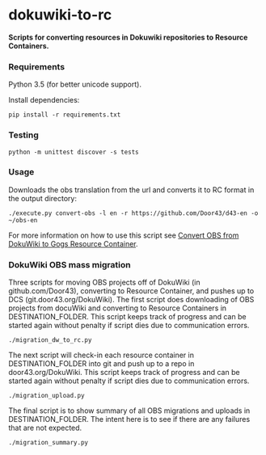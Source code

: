 # dokuwiki-to-rc

__Scripts for converting resources in Dokuwiki repositories to Resource Containers.__

### Requirements

Python 3.5 (for better unicode support).

Install dependencies:

    pip install -r requirements.txt

### Testing

    python -m unittest discover -s tests

### Usage

Downloads the obs translation from the url and converts it to RC format in the output directory:

    ./execute.py convert-obs -l en -r https://github.com/Door43/d43-en -o ~/obs-en

For more information on how to use this script see [Convert OBS from DokuWiki to Gogs Resource Container](https://git.door43.org/Door43/ContentTechs/wiki/Convert-OBS-from-DokuWiki-to-Gogs-Resource-Container-in-Markdown).

### DokuWiki OBS mass migration

Three scripts for moving OBS projects off of DokuWiki (in github.com/Door43), converting to Resource Container, and pushes up to DCS (git.door43.org/DokuWiki).  The first script does downloading of OBS projects from docuWiki and converting to Resource Containers in DESTINATION_FOLDER.  This script keeps track of progress and can be started again without penalty if script dies due to communication errors.

    ./migration_dw_to_rc.py
    
The next script will check-in each resource container in DESTINATION_FOLDER into git and push up to a repo in door43.org/DokuWiki. This script keeps track of progress and can be started again without penalty if script dies due to communication errors.

    ./migration_upload.py

The final script is to show summary of all OBS migrations and uploads in DESTINATION_FOLDER.  The intent here is to see if there are any failures that are not expected.

    ./migration_summary.py
